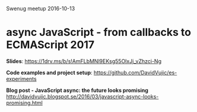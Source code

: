 Swenug meetup 2016-10-13

# async JavaScript - from callbacks to ECMAScript 2017

**Slides**: <https://1drv.ms/b/s!AmFLbMNl9EKsg55OlxJj_vZhzci-Ng>

**Code examples and project setup**: https://github.com/DavidVujic/es-experiments

**Blog post - JavaScript async: the future looks promising**
<http://davidvujic.blogspot.se/2016/03/javascript-async-looks-promising.html>
